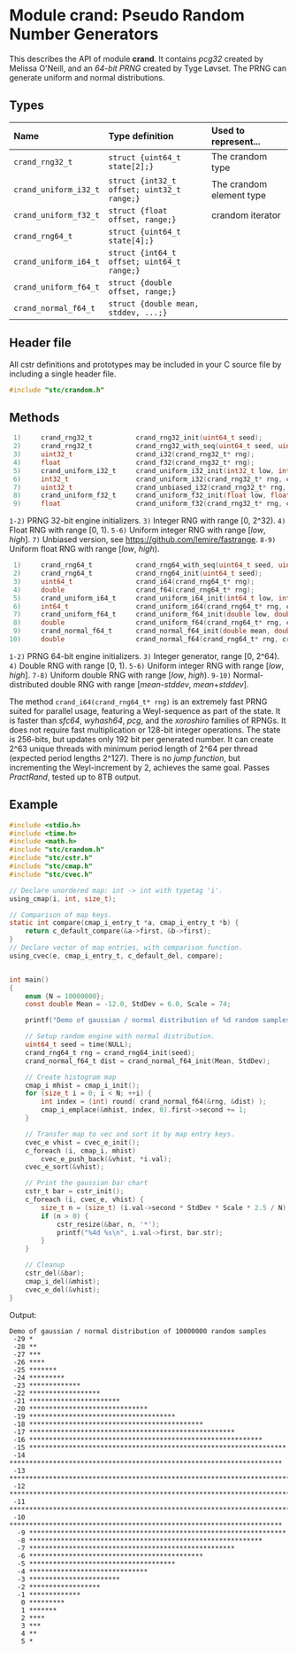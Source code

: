 # Module crand: Pseudo Random Number Generators

This describes the API of module **crand**. It contains *pcg32* created by Melissa O'Neill, and an
*64-bit PRNG* created by Tyge Løvset. The PRNG can generate uniform and normal distributions.

## Types

| Name                  | Type definition                             | Used to represent...                 |
|:----------------------|:--------------------------------------------|:-------------------------------------|
| `crand_rng32_t`       | `struct {uint64_t state[2];}`               | The crandom type                     |
| `crand_uniform_i32_t` | `struct {int32_t offset; uint32_t range;}`  | The crandom element type             |
| `crand_uniform_f32_t` | `struct {float offset, range;}`             | crandom iterator                     |
| `crand_rng64_t`       | `struct {uint64_t state[4];}`               |                                      |
| `crand_uniform_i64_t` | `struct {int64_t offset; uint64_t range;}`  |                                      |
| `crand_uniform_f64_t` | `struct {double offset, range;}`            |                                      |
| `crand_normal_f64_t`  | `struct {double mean, stddev, ...;}`        |                                      |

## Header file

All cstr definitions and prototypes may be included in your C source file by including a single header file.
```c
#include "stc/crandom.h"
```

## Methods

```c
 1)     crand_rng32_t           crand_rng32_init(uint64_t seed);
 2)     crand_rng32_t           crand_rng32_with_seq(uint64_t seed, uint64_t seq);
 3)     uint32_t                crand_i32(crand_rng32_t* rng);
 4)     float                   crand_f32(crand_rng32_t* rng);
 5)     crand_uniform_i32_t     crand_uniform_i32_init(int32_t low, int32_t high);
 6)     int32_t                 crand_uniform_i32(crand_rng32_t* rng, crand_uniform_i32_t* dist);
 7)     uint32_t                crand_unbiased_i32(crand_rng32_t* rng, crand_uniform_i32_t* dist);
 8)     crand_uniform_f32_t     crand_uniform_f32_init(float low, float high); /*  */
 9)     float                   crand_uniform_f32(crand_rng32_t* rng, crand_uniform_f32_t* dist);
```
`1-2)` PRNG 32-bit engine initializers. `3)` Integer RNG with range \[0, 2^32). `4)` Float RNG with range \[0, 1). 
`5-6)` Uniform integer RNG with range \[*low*, *high*]. `7)` Unbiased version, see https://github.com/lemire/fastrange.
`8-9)` Uniform float RNG with range \[*low*, *high*).
```c
 1)     crand_rng64_t           crand_rng64_with_seq(uint64_t seed, uint64_t seq);
 2)     crand_rng64_t           crand_rng64_init(uint64_t seed);
 3)     uint64_t                crand_i64(crand_rng64_t* rng);
 4)     double                  crand_f64(crand_rng64_t* rng);
 5)     crand_uniform_i64_t     crand_uniform_i64_init(int64_t low, int64_t high);
 6)     int64_t                 crand_uniform_i64(crand_rng64_t* rng, crand_uniform_i64_t* dist);
 7)     crand_uniform_f64_t     crand_uniform_f64_init(double low, double high);
 8)     double                  crand_uniform_f64(crand_rng64_t* rng, crand_uniform_f64_t* dist);
 9)     crand_normal_f64_t      crand_normal_f64_init(double mean, double stddev);
10)     double                  crand_normal_f64(crand_rng64_t* rng, crand_normal_f64_t* dist);
```
`1-2)` PRNG 64-bit engine initializers. `3)` Integer generator, range \[0, 2^64). `4)` Double RNG with range \[0, 1).
`5-6)` Uniform integer RNG with range \[*low*, *high*]. `7-8)` Uniform double RNG with range \[*low*, *high*).
`9-10)` Normal-distributed double RNG with range [*mean*-*stddev*, *mean*+*stddev*].

The method `crand_i64(crand_rng64_t* rng)` is an extremely fast PRNG suited for parallel usage, featuring
a Weyl-sequence as part of the state. It is faster than *sfc64*, *wyhash64*, *pcg*, and the *xoroshiro*
families of RPNGs. It does not require fast multiplication or 128-bit integer operations. The state is
256-bits, but updates only 192 bit per generated number. It can create 2^63 unique threads with minimum period
length of 2^64 per thread (expected period lengths 2^127). There is no *jump function*, but incrementing
the Weyl-increment by 2, achieves the same goal. Passes *PractRand*, tested up to 8TB output.

## Example
```c
#include <stdio.h>
#include <time.h>
#include <math.h>
#include "stc/crandom.h"
#include "stc/cstr.h"
#include "stc/cmap.h"
#include "stc/cvec.h"

// Declare unordered map: int -> int with typetag 'i'.
using_cmap(i, int, size_t);

// Comparison of map keys.
static int compare(cmap_i_entry_t *a, cmap_i_entry_t *b) {
    return c_default_compare(&a->first, &b->first);
}
// Declare vector of map entries, with comparison function.
using_cvec(e, cmap_i_entry_t, c_default_del, compare);


int main()
{
    enum {N = 10000000};
    const double Mean = -12.0, StdDev = 6.0, Scale = 74;

    printf("Demo of gaussian / normal distribution of %d random samples\n", N);

    // Setup random engine with normal distribution.
    uint64_t seed = time(NULL);
    crand_rng64_t rng = crand_rng64_init(seed);
    crand_normal_f64_t dist = crand_normal_f64_init(Mean, StdDev);

    // Create histogram map
    cmap_i mhist = cmap_i_init();
    for (size_t i = 0; i < N; ++i) {
        int index = (int) round( crand_normal_f64(&rng, &dist) );
        cmap_i_emplace(&mhist, index, 0).first->second += 1;
    }

    // Transfer map to vec and sort it by map entry keys.
    cvec_e vhist = cvec_e_init();
    c_foreach (i, cmap_i, mhist)
        cvec_e_push_back(&vhist, *i.val);
    cvec_e_sort(&vhist);

    // Print the gaussian bar chart
    cstr_t bar = cstr_init();
    c_foreach (i, cvec_e, vhist) {
        size_t n = (size_t) (i.val->second * StdDev * Scale * 2.5 / N);
        if (n > 0) {
            cstr_resize(&bar, n, '*');
            printf("%4d %s\n", i.val->first, bar.str);
        }
    }

    // Cleanup
    cstr_del(&bar);
    cmap_i_del(&mhist);
    cvec_e_del(&vhist);
}
```
Output:
```
Demo of gaussian / normal distribution of 10000000 random samples
 -29 *
 -28 **
 -27 ***
 -26 ****
 -25 *******
 -24 *********
 -23 *************
 -22 ******************
 -21 ***********************
 -20 ******************************
 -19 *************************************
 -18 ********************************************
 -17 ****************************************************
 -16 ***********************************************************
 -15 *****************************************************************
 -14 *********************************************************************
 -13 ************************************************************************
 -12 *************************************************************************
 -11 ************************************************************************
 -10 *********************************************************************
  -9 *****************************************************************
  -8 ***********************************************************
  -7 ****************************************************
  -6 ********************************************
  -5 *************************************
  -4 ******************************
  -3 ***********************
  -2 ******************
  -1 *************
   0 *********
   1 *******
   2 ****
   3 ***
   4 **
   5 *
```

